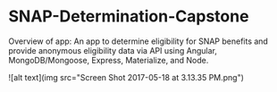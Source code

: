 # SNAP-Determination-Capstone

Overview of app: An app to determine eligibility for SNAP benefits and provide anonymous eligibility data via API using Angular, MongoDB/Mongoose, Express, Materialize, and Node.

![alt text](img src="Screen Shot 2017-05-18 at 3.13.35 PM.png")
